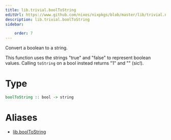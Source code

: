 ```yaml
---
title: lib.trivial.boolToString
editUrl: https://www.github.com/nixos/nixpkgs/blob/master/lib/trivial.nix#L162C18
description: lib.trivial.boolToString
sidebar:

    order: 7
---
```


Convert a boolean to a string.

This function uses the strings "true" and "false" to represent
boolean values. Calling `toString` on a bool instead returns "1"
and "" (sic!).

# Type

```haskell
boolToString :: bool -> string
```


# Aliases

- [lib.boolToString](/reference/libboolToString)


